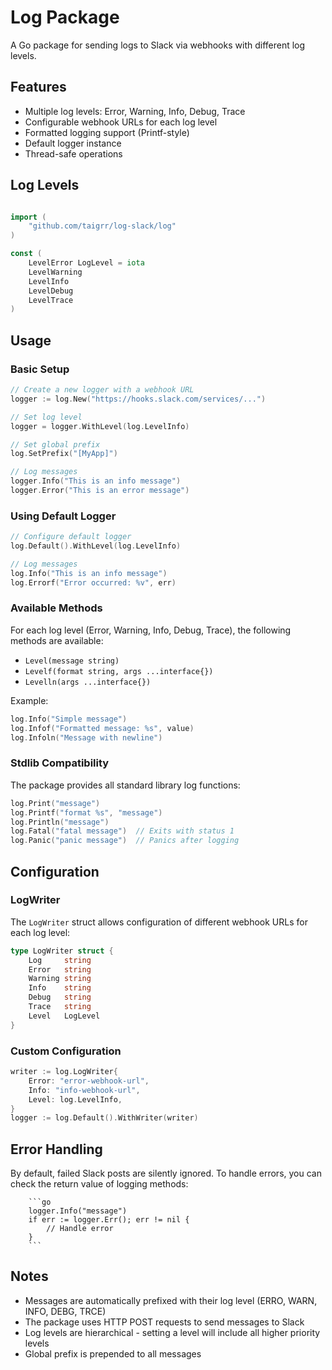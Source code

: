 # Log Package

A Go package for sending logs to Slack via webhooks with different log levels.

## Features

- Multiple log levels: Error, Warning, Info, Debug, Trace
- Configurable webhook URLs for each log level
- Formatted logging support (Printf-style)
- Default logger instance
- Thread-safe operations

## Log Levels

```go

import (
    "github.com/taigrr/log-slack/log"
)

const (
    LevelError LogLevel = iota
    LevelWarning
    LevelInfo
    LevelDebug
    LevelTrace
)
```

## Usage

### Basic Setup

```go
// Create a new logger with a webhook URL
logger := log.New("https://hooks.slack.com/services/...")

// Set log level
logger = logger.WithLevel(log.LevelInfo)

// Set global prefix
log.SetPrefix("[MyApp]")

// Log messages
logger.Info("This is an info message")
logger.Error("This is an error message")
```

### Using Default Logger

```go
// Configure default logger
log.Default().WithLevel(log.LevelInfo)

// Log messages
log.Info("This is an info message")
log.Errorf("Error occurred: %v", err)
```

### Available Methods

For each log level (Error, Warning, Info, Debug, Trace), the following methods are available:

- `Level(message string)`
- `Levelf(format string, args ...interface{})`
- `Levelln(args ...interface{})`

Example:

```go
log.Info("Simple message")
log.Infof("Formatted message: %s", value)
log.Infoln("Message with newline")
```

### Stdlib Compatibility

The package provides all standard library log functions:

```go
log.Print("message")
log.Printf("format %s", "message")
log.Println("message")
log.Fatal("fatal message")  // Exits with status 1
log.Panic("panic message")  // Panics after logging
```

## Configuration

### LogWriter

The `LogWriter` struct allows configuration of different webhook URLs for each log level:

```go
type LogWriter struct {
    Log     string
    Error   string
    Warning string
    Info    string
    Debug   string
    Trace   string
    Level   LogLevel
}
```

### Custom Configuration

```go
writer := log.LogWriter{
    Error: "error-webhook-url",
    Info: "info-webhook-url",
    Level: log.LevelInfo,
}
logger := log.Default().WithWriter(writer)
```

## Error Handling

By default, failed Slack posts are silently ignored. To handle errors, you can check the return value of logging methods:

        ```go
        logger.Info("message")
        if err := logger.Err(); err != nil {
            // Handle error
        }
        ```

## Notes

- Messages are automatically prefixed with their log level (ERRO, WARN, INFO, DEBG, TRCE)
- The package uses HTTP POST requests to send messages to Slack
- Log levels are hierarchical - setting a level will include all higher priority levels
- Global prefix is prepended to all messages
